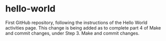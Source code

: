 # hello-world
First GitHub repository, following the instructions  of the Hello World activities page.
This change is being added as to complete part 4 of Make and commit changes, under Step 3. Make and commit changes.
